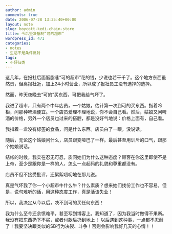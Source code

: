 ```yaml
---
author: admin
comments: true
date: 2006-07-28 13:35:40+00:00
layout: note
slug: boycott-kedi-chain-store
title: 今后坚决抵制“可的超市”
wordpress_id: 471
categories:
- notes
- 生活不是条件反射
tags:
- 不好归类
---
```


这几年，在报社后面胭脂巷“可的超市”花的钱，少说也若干千了。这个地方东西虽然贵，但离报社近，加上24小时营业，所以成了报社员工没有选择的选择。

然而，昨天夜晚去“可的”买东西，可把我给气坏了。

我进了超市，只有两个中年店员，一个姑娘，估计第一次到可的买东西。指着冷柜，问那种啤酒便宜。一个店员爱理不理地说，你不会自己看。然后，姑娘又问啤酒的价格，另外一个店员也过来的搭腔，都是没好气地说：价格上面有，自己看。

我指着一盒没有标签的食品，问是什么东西。店员白了一眼，没说话。

随后，无论这个姑娘问什么，店员跟变哑巴了一样。最后甚至用训斥的口气，跟那个姑娘说话。

结帐的时候，我实在忍无可忍，质问她们为什么这种态度？顾客在你这里即使不是上帝，至少是跟你是一样的人，怎么一点起码的礼貌和尊重都没有。

店员不但不接受批评，还絮絮叨叨地在那儿说。

真是气坏我了你一个小超市牛什么牛？什么素质？想来她们找份工作也不容易，但是，说句难听的话，用这种态度工作，真是活该失业！

所以，我决定从今以后，决不到可的买任何东西！

我为什么至今还余愤难平，甚至写到博客上。我知道了，因为我当时做得不果断。我没有把东西扔下不买，或者付款后扔到地上！ 以后遇到这种事，一点都不忍耐了！我要坚决跟类似的SB行为决裂、斗争！否则会影响我好几天的心情！！
